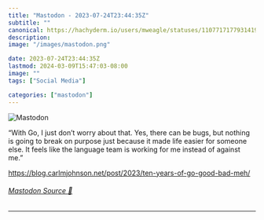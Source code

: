 ```yaml
---
title: "Mastodon - 2023-07-24T23:44:35Z"
subtitle: ""
canonical: https://hachyderm.io/users/mweagle/statuses/110771717793141940
description:
image: "/images/mastodon.png"

date: 2023-07-24T23:44:35Z
lastmod: 2024-03-09T15:47:03-08:00
image: ""
tags: ["Social Media"]

categories: ["mastodon"]
---
```

![Mastodon](/images/mastodon.png)

<p>“With Go, I just don’t worry about that. Yes, there can be bugs, but nothing is going to break on purpose just because it made life easier for someone else. It feels like the language team is working for me instead of against me.”</p><p><a href="https://blog.carlmjohnson.net/post/2023/ten-years-of-go-good-bad-meh/" target="_blank" rel="nofollow noopener noreferrer" translate="no"><span class="invisible">https://</span><span class="ellipsis">blog.carlmjohnson.net/post/202</span><span class="invisible">3/ten-years-of-go-good-bad-meh/</span></a></p>


###### [Mastodon Source 🐘](https://hachyderm.io/@mweagle/110771717793141940)

___
